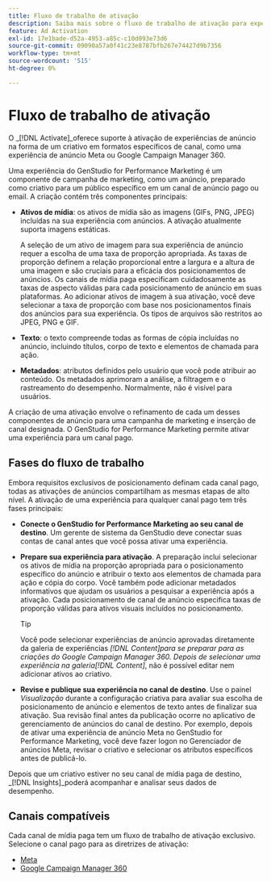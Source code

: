 ```yaml
---
title: Fluxo de trabalho de ativação
description: Saiba mais sobre o fluxo de trabalho de ativação para experiências de anúncio.
feature: Ad Activation
exl-id: 17e1bade-d52a-4953-a85c-c10d093e73d6
source-git-commit: 09090a57a0f41c23e8787bfb267e74427d9b7356
workflow-type: tm+mt
source-wordcount: '515'
ht-degree: 0%

---
```


# Fluxo de trabalho de ativação

O _[!DNL Activate]_oferece suporte à ativação de experiências de anúncio na forma de um criativo em formatos específicos de canal, como uma experiência de anúncio Meta ou Google Campaign Manager 360.

Uma experiência do GenStudio for Performance Marketing é um componente de campanha de marketing, como um anúncio, preparado como criativo para um público específico em um canal de anúncio pago ou email. A criação contém três componentes principais:

* **Ativos de mídia**: os ativos de mídia são as imagens (GIFs, PNG, JPEG) incluídas na sua experiência com anúncios. A ativação atualmente suporta imagens estáticas.

  A seleção de um ativo de imagem para sua experiência de anúncio requer a escolha de uma taxa de proporção apropriada. As taxas de proporção definem a relação proporcional entre a largura e a altura de uma imagem e são cruciais para a eficácia dos posicionamentos de anúncios. Os canais de mídia paga especificam cuidadosamente as taxas de aspecto válidas para cada posicionamento de anúncio em suas plataformas. Ao adicionar ativos de imagem à sua ativação, você deve selecionar a taxa de proporção com base nos posicionamentos finais dos anúncios para sua experiência. Os tipos de arquivos são restritos ao JPEG, PNG e GIF.

* **Texto**: o texto compreende todas as formas de cópia incluídas no anúncio, incluindo títulos, corpo de texto e elementos de chamada para ação.

* **Metadados**: atributos definidos pelo usuário que você pode atribuir ao conteúdo. Os metadados aprimoram a análise, a filtragem e o rastreamento do desempenho. Normalmente, não é visível para usuários.

A criação de uma ativação envolve o refinamento de cada um desses componentes de anúncio para uma campanha de marketing e inserção de canal designada. O GenStudio for Performance Marketing permite ativar uma experiência para um canal pago.

## Fases do fluxo de trabalho

Embora requisitos exclusivos de posicionamento definam cada canal pago, todas as ativações de anúncios compartilham as mesmas etapas de alto nível. A ativação de uma experiência para qualquer canal pago tem três fases principais:

* **Conecte o GenStudio for Performance Marketing ao seu canal de destino**. Um gerente de sistema da GenStudio deve conectar suas contas de canal antes que você possa ativar uma experiência.

* **Prepare sua experiência para ativação**. A preparação inclui selecionar os ativos de mídia na proporção apropriada para o posicionamento específico do anúncio e atribuir o texto aos elementos de chamada para ação e cópia do corpo. Você também pode adicionar metadados informativos que ajudam os usuários a pesquisar a experiência após a ativação. Cada posicionamento de canal de anúncio especifica taxas de proporção válidas para ativos visuais incluídos no posicionamento.

  >[!TIP]
  >
  >Você pode selecionar experiências de anúncio aprovadas diretamente da galeria de experiências _[!DNL Content]_para se preparar para as criações do Google Campaign Manager 360. Depois de selecionar uma experiência na galeria_[!DNL Content]_, não é possível editar nem adicionar ativos ao criativo.

* **Revise e publique sua experiência no canal de destino**. Use o painel _Visualização_ durante a configuração criativa para avaliar sua escolha de posicionamento de anúncio e elementos de texto antes de finalizar sua ativação. Sua revisão final antes da publicação ocorre no aplicativo de gerenciamento de anúncios do canal de destino. Por exemplo, depois de ativar uma experiência de anúncio Meta no GenStudio for Performance Marketing, você deve fazer logon no Gerenciador de anúncios Meta, revisar o criativo e selecionar os atributos específicos antes de publicá-lo.

Depois que um criativo estiver no seu canal de mídia paga de destino, _[!DNL Insights]_poderá acompanhar e analisar seus dados de desempenho.

## Canais compatíveis

Cada canal de mídia paga tem um fluxo de trabalho de ativação exclusivo. Selecione o canal pago para as diretrizes de ativação:

* [Meta](activate-meta-ad.md)
* [Google Campaign Manager 360](activate-cm360-ad.md)
